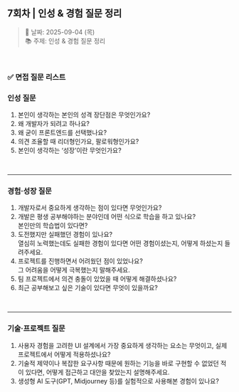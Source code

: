 ## 7회차 | 인성 & 경험 질문 정리

> 📅 날짜: 2025-09-04 (목) <br/>
> 📚 주제: 인성 & 경험 질문 정리

<br/>

### ✅ 면접 질문 리스트

### 인성 질문

1. 본인이 생각하는 본인의 성격 장단점은 무엇인가요?
2. 왜 개발자가 되려고 하나요?
3. 왜 굳이 프론트엔드를 선택했나요?
4. 의견 조율할 때 리더형인가요, 팔로워형인가요?
5. 본인이 생각하는 ‘성장’이란 무엇인가요?

<br/>

---

### 경험·성장 질문

1. 개발자로서 중요하게 생각하는 점이 있다면 무엇인가요?
2. 개발은 평생 공부해야하는 분야인데 어떤 식으로 학습을 하고 있나요? <br/> 본인만의 학습법이 있다면?
3. 도전했지만 실패했던 경험이 있나요?  
   열심히 노력했는데도 실패한 경험이 있다면 어떤 경험이셨는지, 어떻게 하셨는지 들려주세요.
4. 프로젝트를 진행하면서 어려웠던 점이 있었나요? <br/> 그 어려움을 어떻게 극복했는지 말해주세요.
5. 팀 프로젝트에서 의견 충돌이 있었을 때 어떻게 해결하셨나요?
6. 최근 공부해보고 싶은 기술이 있다면 무엇이 있을까요?

<br/>

---

### 기술·프로젝트 질문

1. 사용자 경험을 고려한 UI 설계에서 가장 중요하게 생각하는 요소는 무엇이고, 실제 프로젝트에서 어떻게 적용하셨나요?
2. 기술적 제약이나 복잡한 요구사항 때문에 원하는 기능을 바로 구현할 수 없었던 적이 있다면, 어떻게 접근하고 대안을 찾았는지 설명해주세요.
3. 생성형 AI 도구(GPT, Midjourney 등)를 실험적으로 사용해본 경험이 있나요?

<br/>
